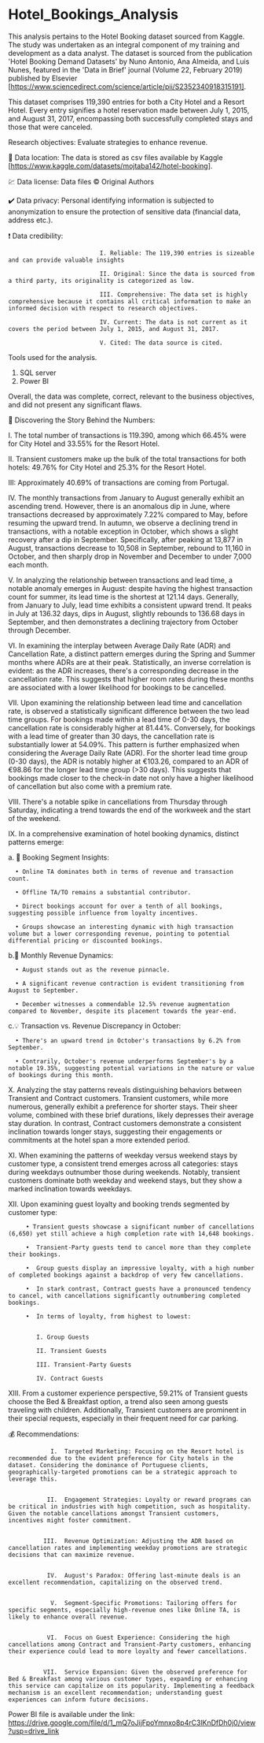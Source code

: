 # Hotel_Bookings_Analysis
This analysis pertains to the Hotel Booking dataset sourced from Kaggle. The study was undertaken as an integral component of my training and development as a data analyst. The dataset is sourced from the publication 'Hotel Booking Demand Datasets' by Nuno Antonio, Ana Almeida, and Luis Nunes, featured in the 'Data in Brief' journal (Volume 22, February 2019) published by Elsevier [https://www.sciencedirect.com/science/article/pii/S2352340918315191].

This dataset comprises 119,390 entries for both a City Hotel and a Resort Hotel. Every entry signifies a hotel reservation made between July 1, 2015, and August 31, 2017, encompassing both successfully completed stays and those that were canceled.

Research objectives: Evaluate strategies to enhance revenue.


🔗 Data location: The data is stored as csv files available by Kaggle [https://www.kaggle.com/datasets/mojtaba142/hotel-booking].

💹 Data license: Data files © Original Authors

✔️ Data privacy: Personal identifying information is subjected to anonymization to ensure the protection of sensitive data (financial data, address etc.).

  ❗         Data credibility: 
                              
                              I. Reliable: The 119,390 entries is sizeable and can provide valuable insights

                              II. Original: Since the data is sourced from a third party, its originality is categorized as low.
                              
                              III. Comprehensive: The data set is highly comprehensive because it contains all critical information to make an informed decision with respect to research objectives.
                              
                              IV. Current: The data is not current as it covers the period between July 1, 2015, and August 31, 2017. 
                              
                              V. Cited: The data source is cited. 

Tools used for the analysis.
1. SQL server
2. Power BI
   

Overall, the data was complete, correct, relevant to the business objectives, and did not present any significant flaws.


🏨 Discovering the Story Behind the Numbers: 

I. The total number of transactions is 119.390, among which 66.45% were for City Hotel and 33.55% for the Resort Hotel. 
      
II. Transient customers make up the bulk of the total transactions for both hotels: 49.76% for City Hotel and 25.3% for the Resort Hotel.
      
III:  Approximately 40.69% of transactions are coming from Portugal. 
  
 IV.	The monthly transactions from January to August generally exhibit an ascending trend. However, there is an anomalous dip in June, where transactions decreased by approximately 7.22% compared to May, before resuming the upward trend.  In autumn, we observe a declining trend in transactions, with a notable exception in October, which shows a slight recovery after a dip in September. Specifically, after peaking at 13,877 in August, transactions decrease to 10,508 in September, rebound to 11,160 in October, and then sharply drop in November and December to under 7,000 each month.
     
  V.	In analyzing the relationship between transactions and lead time, a notable anomaly emerges in August: despite having the highest transaction count for summer, its lead time is the shortest at 121.14 days. Generally, from January to July, lead time exhibits a consistent upward trend. It peaks in July at 136.32 days, dips in August, slightly rebounds to 136.68 days in September, and then demonstrates a declining trajectory from October through December.

 VI.	In examining the interplay between Average Daily Rate (ADR) and Cancellation Rate, a distinct pattern emerges during the Spring and Summer months where ADRs are at their peak. Statistically, an inverse correlation is evident: as the ADR increases, there's a corresponding decrease in the cancellation rate. This suggests that higher room rates during these months are associated with a lower likelihood for bookings to be cancelled.

 VII.	Upon examining the relationship between lead time and cancellation rate, is observed a statistically significant difference between the two lead time groups. For bookings made within a lead time of 0-30 days, the cancellation rate is considerably higher at 81.44%. Conversely, for bookings with a lead time of greater than 30 days, the cancellation rate is substantially lower at 54.09%. This pattern is further emphasized when considering the Average Daily Rate (ADR). For the shorter lead time group (0-30 days), the ADR is notably higher at €103.26, compared to an ADR of €98.86 for the longer lead time group (>30 days). This suggests that bookings made closer to the check-in date not only have a higher likelihood of cancellation but also come with a premium rate.

VIII.	There's a notable spike in cancellations from Thursday through Saturday, indicating a trend towards the end of the workweek and the start of the weekend.

IX.	In a comprehensive examination of hotel booking dynamics, distinct patterns emerge: 

   a.	🏩 Booking Segment Insights:

      •	Online TA dominates both in terms of revenue and transaction count.

      •	Offline TA/TO remains a substantial contributor.

      •	Direct bookings account for over a tenth of all bookings, suggesting possible influence from loyalty incentives.

      •	Groups showcase an interesting dynamic with high transaction volume but a lower corresponding revenue, pointing to potential differential pricing or discounted bookings.

   b.💸 Monthly Revenue Dynamics:

      •	August stands out as the revenue pinnacle.

      •	A significant revenue contraction is evident transitioning from August to September.

      •	December witnesses a commendable 12.5% revenue augmentation compared to November, despite its placement towards the year-end.

  c.💡 Transaction vs. Revenue Discrepancy in October:

      •	There's an upward trend in October's transactions by 6.2% from September.

      •	Contrarily, October's revenue underperforms September's by a notable 19.35%, suggesting potential variations in the nature or value of bookings during this month. 

X.	Analyzing the stay patterns reveals distinguishing behaviors between Transient and Contract customers. Transient customers, while more numerous, generally exhibit a preference for shorter stays. Their sheer volume, combined with these brief durations, likely depresses their average stay duration. In contrast, Contract customers demonstrate a consistent inclination towards longer stays, suggesting their engagements or commitments at the hotel span a more extended period.

XI.	When examining the patterns of weekday versus weekend stays by customer type, a consistent trend emerges across all categories: stays during weekdays outnumber those during weekends. Notably, transient customers dominate both weekday and weekend stays, but they show a marked inclination towards weekdays.

XII.	Upon examining guest loyalty and booking trends segmented by customer type:

         • Transient guests showcase a significant number of cancellations (6,650) yet still achieve a high completion rate with 14,648 bookings.
         
         •	Transient-Party guests tend to cancel more than they complete their bookings.
         
         •	Group guests display an impressive loyalty, with a high number of completed bookings against a backdrop of very few cancellations.
         
         •	In stark contrast, Contract guests have a pronounced tendency to cancel, with cancellations significantly outnumbering completed bookings.
         
         •	In terms of loyalty, from highest to lowest:


            I. Group Guests

            II. Transient Guests

            III. Transient-Party Guests

            IV. Contract Guests

XIII.	 From a customer experience perspective, 59.21% of Transient guests choose the Bed & Breakfast option, a trend also seen among guests traveling with children. Additionally, Transient customers are prominent in their special requests, especially in their frequent need for car parking.

💰 Recommendations: 

                I.	Targeted Marketing: Focusing on the Resort hotel is recommended due to the evident preference for City hotels in the dataset. Considering the dominance of Portuguese clients, geographically-targeted promotions can be a strategic approach to leverage this.
   

               II.	Engagement Strategies: Loyalty or reward programs can be critical in industries with high competition, such as hospitality. Given the notable cancellations amongst Transient customers, incentives might foster commitment.
  

              III.	Revenue Optimization: Adjusting the ADR based on cancellation rates and implementing weekday promotions are strategic decisions that can maximize revenue.
 

               IV.	August's Paradox: Offering last-minute deals is an excellent recommendation, capitalizing on the observed trend.
 

                V.	Segment-Specific Promotions: Tailoring offers for specific segments, especially high-revenue ones like Online TA, is likely to enhance overall revenue.
  

               VI.	Focus on Guest Experience: Considering the high cancellations among Contract and Transient-Party customers, enhancing their experience could lead to more loyalty and fewer cancellations.
 

              VII.	Service Expansion: Given the observed preference for Bed & Breakfast among various customer types, expanding or enhancing this service can capitalize on its popularity. Implementing a feedback mechanism is an excellent recommendation; understanding guest experiences can inform future decisions.


Power BI file is available under the link: https://drive.google.com/file/d/1_mQ7oJijFpoYmnxo8p4rC3lKnDfDh0j0/view?usp=drive_link 

